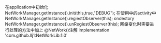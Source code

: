   在application中初始化
  NetWorkManager.getInstance().init(this,true,"DEBUG");
  在使用中的activity中
   NetWorkManager.getInstance().regiestObserver(this);
  ondestory
   NetWorkManager.getInstance().unRegiestObserver(this);
   网络变化时需要进行处理的方法中加上
  @NetWork()注解
implementation 'com.github.llj1:NetWorkLib:1.0'

